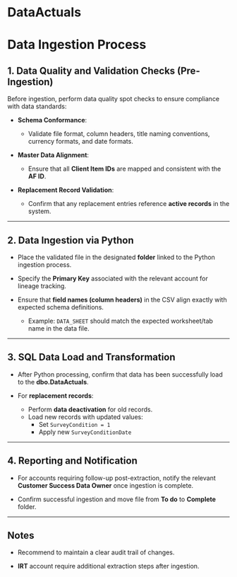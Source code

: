 # DataActuals

# Data Ingestion Process

## 1. Data Quality and Validation Checks (Pre-Ingestion)

Before ingestion, perform data quality spot checks to ensure compliance with data standards:

- **Schema Conformance**:
  - Validate file format, column headers, title naming conventions, currency formats, and date formats.
  
- **Master Data Alignment**:
  - Ensure that all **Client Item IDs** are mapped and consistent with the **AF ID**.

- **Replacement Record Validation**:
  - Confirm that any replacement entries reference **active records** in the system.

---

## 2. Data Ingestion via Python 

- Place the validated file in the designated **folder** linked to the Python ingestion process.
  
- Specify the **Primary Key** associated with the relevant account for lineage tracking.
  
- Ensure that **field names (column headers)** in the CSV align exactly with expected schema definitions.
  - Example: `DATA_SHEET` should match the expected worksheet/tab name in the data file.


---

## 3. SQL Data Load and Transformation

- After Python processing, confirm that data has been successfully load to the **dbo.DataActuals**.

- For **replacement records**:
  - Perform **data deactivation** for old records.
  - Load new records with updated values:
    - Set `SurveyCondition = 1`
    - Apply new `SurveyConditionDate`


---

## 4. Reporting and Notification

- For accounts requiring follow-up post-extraction, notify the relevant **Customer Success Data Owner** once ingestion is complete.
  
- Confirm successful ingestion and move file from **To do** to **Complete** folder.

---

## Notes
- Recommend to maintain a clear audit trail of changes.

- **IRT** account require additional extraction steps after ingestion. 
